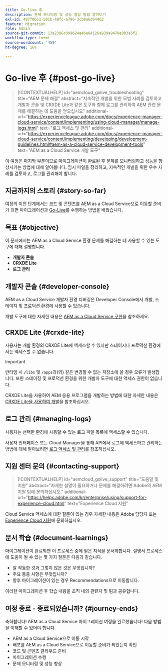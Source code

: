 ```yaml
---
title: Go-live 후
description: 문제 모니터링 및 성능 향상 방법 알아보기
exl-id: 487f0b51-501b-48fc-a796-3cb8a6d64462
feature: Migration
role: Admin
source-git-commit: 13a2386c099624a46e84126a939a9470e9b3a5f2
workflow-type: tm+mt
source-wordcount: '459'
ht-degree: 16%

---
```


# Go-live 후 {#post-go-live}

>[!CONTEXTUALHELP]
>id="aemcloud_golive_troubleshooting"
>title="AEM 문제 해결"
>abstract="지속적인 개발을 위한 모범 사례를 검토하고 개발자 콘솔 및 CRXDE Lite과 같은 도구와 함께 로그를 관리하여 AEM 관련 문제를 해결하는 데 도움을 얻으십시오"
>additional-url="https://experienceleague.adobe.com/docs/experience-manager-cloud-service/content/implementing/using-cloud-manager/manage-logs.html" text="로그 액세스 및 관리"
>additional-url="https://experienceleague.adobe.com/docs/experience-manager-cloud-service/content/implementing/developing/development-guidelines.html#aem-as-a-cloud-service-development-tools" text="AEM as a Cloud Service 개발 도구"

이 여정은 마지막 부분이므로 마이그레이션이 완료된 후 문제를 모니터링하고 성능을 향상시키는 방법에 대해 알아봅니다. 임시 파일을 정리하고, 지속적인 개발을 위한 우수 사례를 검토하고, 로그를 관리해야 합니다.

## 지금까지의 스토리 {#story-so-far}

여정의 이전 단계에서는 코드 및 콘텐츠를 AEM as a Cloud Service으로 이동할 준비가 되면 마이그레이션과 [Go-Live](/help/journey-migration/go-live.md)를 수행하는 방법을 배웠습니다.

## 목표 {#objective}

이 문서에서는 AEM as a Cloud Service 환경 문제를 해결하는 데 사용할 수 있는 도구에 대해 설명합니다.

* **개발자 콘솔**
* **CRXDE Lite**
* **로그 관리**

## 개발자 콘솔 {#developer-console}

AEM as a Cloud Service 개발자 환경 디버깅은 Developer Console에서 개발, 스테이지 및 프로덕션 환경에 사용할 수 있습니다.

개발 도구에 대한 자세한 내용은 [AEM as a Cloud Service 구현](/help/implementing/developing/introduction/development-guidelines.md#aem-as-a-cloud-service-development-tools)을 참조하세요.

## CRXDE Lite {#crxde-lite}

사용자는 개발 환경의 CRXDE Lite에 액세스할 수 있지만 스테이지나 프로덕션 환경에서는 액세스할 수 없습니다.

>[!IMPORTANT]
>런타임 시 `/libs` 및 `/apps`과(와) 같은 변경할 수 없는 저장소에 쓸 경우 오류가 발생합니다. 또한 스테이징 및 프로덕션 환경을 위한 개발자 도구에 대한 액세스 권한이 없습니다.

CRXDE Lite을 사용하여 AEM 응용 프로그램을 개발하는 방법에 대한 자세한 내용은 [CRXDE Lite을 사용하여 개발](/help/implementing/developing/tools/crxde.md)을 참조하십시오.

## 로그 관리 {#managing-logs}

사용자는 선택한 환경에 사용할 수 있는 로그 파일 목록에 액세스할 수 있습니다.

사용자 인터페이스 또는 Cloud Manager을 통해 API에서 로그에 액세스하고 관리하는 방법에 대해 알아보려면 [로그 액세스 및 관리](/help/implementing/cloud-manager/manage-logs.md)를 참조하십시오.

## 지원 센터 문의 {#contacting-support}

>[!CONTEXTUALHELP]
>id="aemcloud_golive_support"
>title="도움말 및 지원"
>abstract="자세한 설명이 필요하거나 문제를 해결하려면 Adobe의 AEM 지원 팀에 문의하십시오."
>additional-url="https://helpx.adobe.com/kr/enterprise/using/support-for-experience-cloud.html" text="Experience Cloud 지원"

Cloud Service 액세스에 대한 질문이 있는 경우 자세한 내용은 Adobe 담당자 또는 [Experience Cloud 지원](https://helpx.adobe.com/kr/enterprise/using/support-for-experience-cloud.html)에 문의하십시오.

## 문서 학습 {#document-learnings}

마이그레이션이 완료되면 이 프로세스 중에 얻은 지식을 문서화합니다. 설명서 프로세스에 도움이 될 수 있는 몇 가지 질문은 다음과 같습니다.

* 잘 작동한 것과 그렇지 않은 것은 무엇입니까?
* 주요 통증 사항은 무엇입니까?
* 향후 마이그레이션이 있는 경우 Recommendations으로 이동합니다.

이러한 마이그레이션 후 학습 내용을 조직 내의 관련자 및 팀과 공유합니다.

## 여정 종료 - 종료되었습니까? {#journey-ends}

축하합니다! AEM as a Cloud Service 마이그레이션 여정을 완료했습니다! 다음 방법을 이해할 수 있어야 합니다.

* AEM as a Cloud Service으로 이동 시작
* 배포를 AEM as a Cloud Service으로 이동할 준비가 되었는지 확인
* 코드 및 콘텐츠 클라우드 준비
* 마이그레이션 수행
* 문제 모니터링 및 성능 향상
